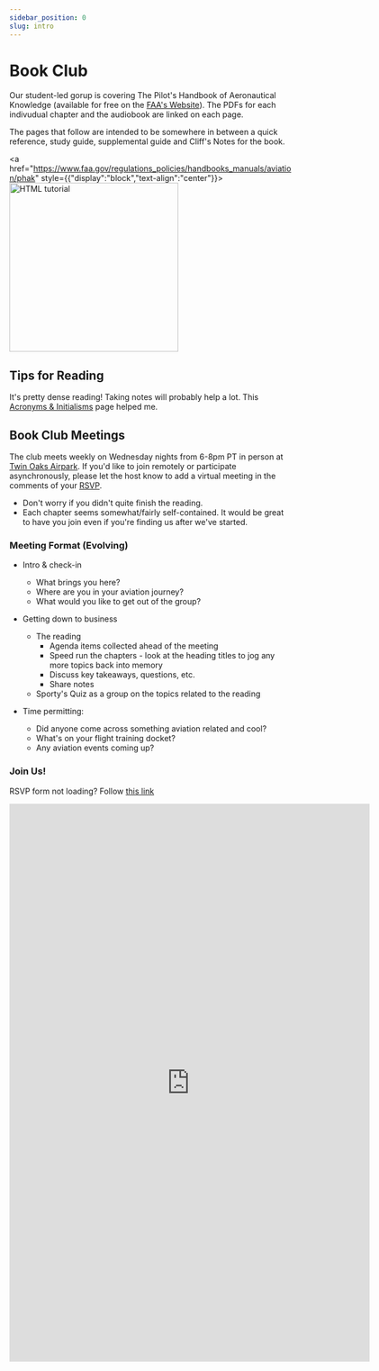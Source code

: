 ```yaml
---
sidebar_position: 0
slug: intro
---
```


# Book Club

Our student-led gorup is covering The Pilot's Handbook of Aeronautical Knowledge (available for free on the [FAA's Website](https://www.faa.gov/regulations_policies/handbooks_manuals/aviation/phak)). The PDFs for each indivudual chapter and the audiobook are linked on each page.

The pages that follow are intended to be somewhere in between a quick reference, study guide, supplemental guide and Cliff's Notes for the book.

<a href="https://www.faa.gov/regulations_policies/handbooks_manuals/aviation/phak" style={{"display":"block","text-align":"center"}}><img src="https://m.media-amazon.com/images/I/814LecPFGAL._UF1000,1000_QL80_.jpg" alt="HTML tutorial" width='300' /></a>

## Tips for Reading
It's pretty dense reading! Taking notes will probably help a lot. This [Acronyms & Initialisms](/acronyms) page helped me.

## Book Club Meetings

The club meets weekly on Wednesday nights from 6-8pm PT in person at [Twin Oaks Airpark](https://www.flytwinoaks.com/). If you'd like to join remotely or participate asynchronously, please let the host know to add a virtual meeting in the comments of your [RSVP](#join-us).

- Don't worry if you didn't quite finish the reading.
- Each chapter seems somewhat/fairly self-contained. It would be great to have you join even if you're finding us after we've started.

### Meeting Format (Evolving)

- Intro & check-in
  - What brings you here?
  - Where are you in your aviation journey?
  - What would you like to get out of the group?
- Getting down to business
  - The reading
    - Agenda items collected ahead of the meeting
    - Speed run the chapters - look at the heading titles to jog any more topics back into memory
    - Discuss key takeaways, questions, etc.
    - Share notes
  - Sporty's Quiz as a group on the topics related to the reading

- Time permitting:
  - Did anyone come across something aviation related and cool?
  - What's on your flight training docket?
  - Any aviation events coming up?


### Join Us!

RSVP form not loading? Follow [this link](https://docs.google.com/forms/d/e/1FAIpQLSde-qbkhsoqMOXi75mKPY6hRTPcMp9D_8cKQWo2Hbti3yaSSQ/viewform?usp=header)
<iframe src="https://docs.google.com/forms/d/e/1FAIpQLSde-qbkhsoqMOXi75mKPY6hRTPcMp9D_8cKQWo2Hbti3yaSSQ/viewform?embedded=true" width="640" height="991" frameborder="0" marginheight="0" marginwidth="0">Loading…</iframe>


<!-- <BookClubHero
  href="https://www.faa.gov/regulations_policies/handbooks_manuals/aviation/phak"
  imageSrc="https://m.media-amazon.com/images/I/814LecPFGAL._UF1000,1000_QL80_.jpg"
  imageAlt="PHAK cover"
  imageWidth={300}
>
  <p>
    This is a student-led book club. Welcome!
  </p>

  <p>
    We are covering The Pilot's Handbook of Aeronautical Knowledge which is available for free on the{' '}
    <a href="https://www.faa.gov/regulations_policies/handbooks_manuals/aviation/phak">FAA's Website</a>.
    The PDFs for each individual chapter and the audiobook are linked on each page.
  </p>

  <p>
    The club meets weekly on Wednesday nights from 6-8pm PT in person at{' '}
    <a href="https://www.flytwinoaks.com/">Twin Oaks Airpark</a>. If you'd like to join remotely
    or participate asynchronously, please let the host know to add a virtual meeting in the comments of your RSVP.
  </p>

  <p><a href="../../bookClub#rsvp">RSVP HERE</a></p>
</BookClubHero> -->